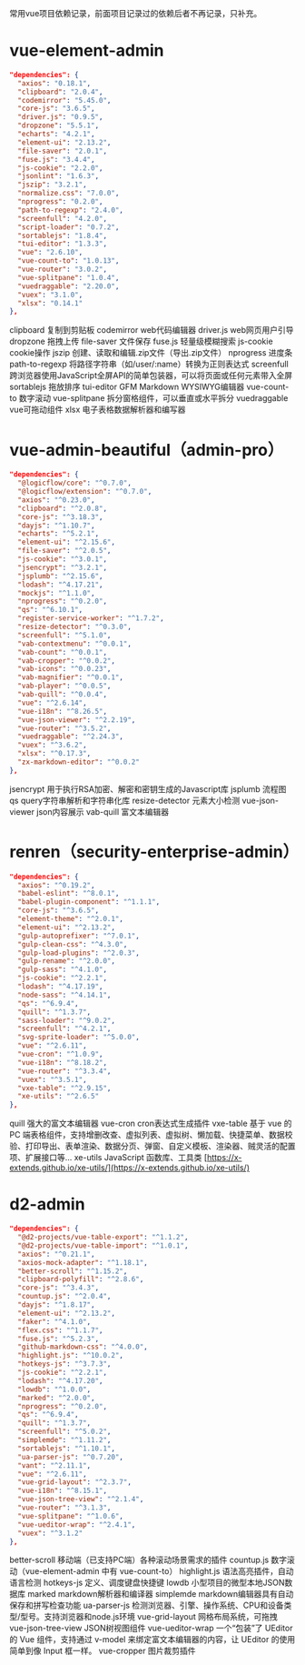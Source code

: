 常用vue项目依赖记录，前面项目记录过的依赖后者不再记录，只补充。

# vue-element-admin

```json
"dependencies": {
  "axios": "0.18.1",
  "clipboard": "2.0.4",
  "codemirror": "5.45.0",
  "core-js": "3.6.5",
  "driver.js": "0.9.5",
  "dropzone": "5.5.1",
  "echarts": "4.2.1",
  "element-ui": "2.13.2",
  "file-saver": "2.0.1",
  "fuse.js": "3.4.4",
  "js-cookie": "2.2.0",
  "jsonlint": "1.6.3",
  "jszip": "3.2.1",
  "normalize.css": "7.0.0",
  "nprogress": "0.2.0",
  "path-to-regexp": "2.4.0",
  "screenfull": "4.2.0",
  "script-loader": "0.7.2",
  "sortablejs": "1.8.4",
  "tui-editor": "1.3.3",
  "vue": "2.6.10",
  "vue-count-to": "1.0.13",
  "vue-router": "3.0.2",
  "vue-splitpane": "1.0.4",
  "vuedraggable": "2.20.0",
  "vuex": "3.1.0",
  "xlsx": "0.14.1"
},
```

clipboard  复制到剪贴板
codemirror  web代码编辑器
driver.js  web网页用户引导
dropzone  拖拽上传
file-saver  文件保存
fuse.js  轻量级模糊搜索
js-cookie  cookie操作
jszip  创建、读取和编辑.zip文件（导出.zip文件）
nprogress  进度条
path-to-regexp  将路径字符串（如/user/:name）转换为正则表达式
screenfull  跨浏览器使用JavaScript全屏API的简单包装器，可以将页面或任何元素带入全屏
sortablejs  拖放排序
tui-editor  GFM Markdown WYSIWYG编辑器
vue-count-to  数字滚动
vue-splitpane  拆分窗格组件，可以垂直或水平拆分
vuedraggable  vue可拖动组件
xlsx  电子表格数据解析器和编写器

# vue-admin-beautiful（admin-pro）

```json
"dependencies": {
  "@logicflow/core": "^0.7.0",
  "@logicflow/extension": "^0.7.0",
  "axios": "^0.23.0",
  "clipboard": "^2.0.8",
  "core-js": "^3.18.3",
  "dayjs": "^1.10.7",
  "echarts": "^5.2.1",
  "element-ui": "^2.15.6",
  "file-saver": "^2.0.5",
  "js-cookie": "^3.0.1",
  "jsencrypt": "^3.2.1",
  "jsplumb": "^2.15.6",
  "lodash": "^4.17.21",
  "mockjs": "^1.1.0",
  "nprogress": "^0.2.0",
  "qs": "^6.10.1",
  "register-service-worker": "^1.7.2",
  "resize-detector": "^0.3.0",
  "screenfull": "^5.1.0",
  "vab-contextmenu": "^0.0.1",
  "vab-count": "^0.0.1",
  "vab-cropper": "^0.0.2",
  "vab-icons": "^0.0.23",
  "vab-magnifier": "^0.0.1",
  "vab-player": "^0.0.5",
  "vab-quill": "^0.0.4",
  "vue": "^2.6.14",
  "vue-i18n": "^8.26.5",
  "vue-json-viewer": "^2.2.19",
  "vue-router": "^3.5.2",
  "vuedraggable": "^2.24.3",
  "vuex": "^3.6.2",
  "xlsx": "^0.17.3",
  "zx-markdown-editor": "^0.0.2"
},
```

jsencrypt  用于执行RSA加密、解密和密钥生成的Javascript库
jsplumb  流程图
qs  query字符串解析和字符串化库
resize-detector  元素大小检测
vue-json-viewer  json内容展示
vab-quill  富文本编辑器

# renren（security-enterprise-admin）

```json
"dependencies": {
  "axios": "^0.19.2",
  "babel-eslint": "^8.0.1",
  "babel-plugin-component": "^1.1.1",
  "core-js": "^3.6.5",
  "element-theme": "^2.0.1",
  "element-ui": "^2.13.2",
  "gulp-autoprefixer": "^7.0.1",
  "gulp-clean-css": "^4.3.0",
  "gulp-load-plugins": "^2.0.3",
  "gulp-rename": "^2.0.0",
  "gulp-sass": "^4.1.0",
  "js-cookie": "^2.2.1",
  "lodash": "^4.17.19",
  "node-sass": "^4.14.1",
  "qs": "^6.9.4",
  "quill": "^1.3.7",
  "sass-loader": "^9.0.2",
  "screenfull": "^4.2.1",
  "svg-sprite-loader": "^5.0.0",
  "vue": "^2.6.11",
  "vue-cron": "^1.0.9",
  "vue-i18n": "^8.18.2",
  "vue-router": "^3.3.4",
  "vuex": "^3.5.1",
  "vxe-table": "^2.9.15",
  "xe-utils": "^2.6.5"
},
```

quill  强大的富文本编辑器
vue-cron  cron表达式生成插件
vxe-table  基于 vue 的 PC 端表格组件，支持增删改查、虚拟列表、虚拟树、懒加载、快捷菜单、数据校验、打印导出、表单渲染、数据分页、弹窗、自定义模板、渲染器、贼灵活的配置项、扩展接口等...
xe-utils  JavaScript 函数库、工具类 [https://x-extends.github.io/xe-utils/](https://x-extends.github.io/xe-utils/)

# d2-admin

```json
"dependencies": {
  "@d2-projects/vue-table-export": "^1.1.2",
  "@d2-projects/vue-table-import": "^1.0.1",
  "axios": "^0.21.1",
  "axios-mock-adapter": "^1.18.1",
  "better-scroll": "^1.15.2",
  "clipboard-polyfill": "^2.8.6",
  "core-js": "^3.4.3",
  "countup.js": "^2.0.4",
  "dayjs": "^1.8.17",
  "element-ui": "^2.13.2",
  "faker": "^4.1.0",
  "flex.css": "^1.1.7",
  "fuse.js": "^5.2.3",
  "github-markdown-css": "^4.0.0",
  "highlight.js": "^10.0.2",
  "hotkeys-js": "^3.7.3",
  "js-cookie": "^2.2.1",
  "lodash": "^4.17.20",
  "lowdb": "^1.0.0",
  "marked": "^2.0.0",
  "nprogress": "^0.2.0",
  "qs": "^6.9.4",
  "quill": "^1.3.7",
  "screenfull": "^5.0.2",
  "simplemde": "^1.11.2",
  "sortablejs": "^1.10.1",
  "ua-parser-js": "^0.7.20",
  "vant": "^2.11.1",
  "vue": "^2.6.11",
  "vue-grid-layout": "^2.3.7",
  "vue-i18n": "^8.15.1",
  "vue-json-tree-view": "^2.1.4",
  "vue-router": "^3.1.3",
  "vue-splitpane": "^1.0.6",
  "vue-ueditor-wrap": "^2.4.1",
  "vuex": "^3.1.2"
},
```

better-scroll  移动端（已支持PC端）各种滚动场景需求的插件
countup.js  数字滚动（vue-element-admin 中有 vue-count-to）
highlight.js  语法高亮插件，自动语言检测
hotkeys-js  定义、调度键盘快捷键
lowdb  小型项目的微型本地JSON数据库
marked  markdown解析器和编译器
simplemde  markdown编辑器具有自动保存和拼写检查功能
ua-parser-js  检测浏览器、引擎、操作系统、CPU和设备类型/型号。支持浏览器和node.js环境
vue-grid-layout  网格布局系统，可拖拽
vue-json-tree-view  JSON树视图组件
vue-ueditor-wrap  一个“包装”了 UEditor 的 Vue 组件，支持通过 v-model 来绑定富文本编辑器的内容，让 UEditor 的使用简单到像 Input 框一样。
vue-cropper 图片裁剪插件
